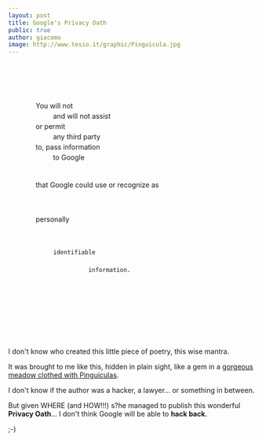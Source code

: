 ```yaml
---
layout: post
title: Google's Privacy Oath
public: true
author: giacomo
image: http://www.tesio.it/graphic/Pinguicula.jpg
---
```


<div style="white-space: pre; display: block; line-height: 1.5; margin-bottom: 4em; padding: 4em;">
You will not
         and will not assist
or permit
         any third party
to, pass information
         to Google

that Google could
         use or recognize as

personally

         identifiable

                   information.
</div>

I don't know who created this little piece of poetry, this wise mantra.

It was brought to me like this, hidden in plain sight, like a gem in a [gorgeous meadow clothed with Pinguiculas](https://marketingplatform.google.com/about/analytics/terms/us/).

I don't know if the author was a hacker, a lawyer... or something in between.

But given WHERE (and HOW!!!) s?he managed to publish this wonderful **Privacy Oath**... I don't think Google will be able to **hack back**.

;-)
